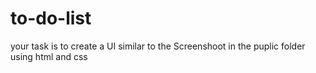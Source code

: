 # to-do-list
your task is to create a UI similar to the Screenshoot in the puplic folder using html and css